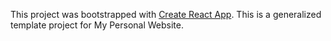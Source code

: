 This project was bootstrapped with [Create React App](https://github.com/facebook/create-react-app).
This is a generalized template project for My Personal Website.
